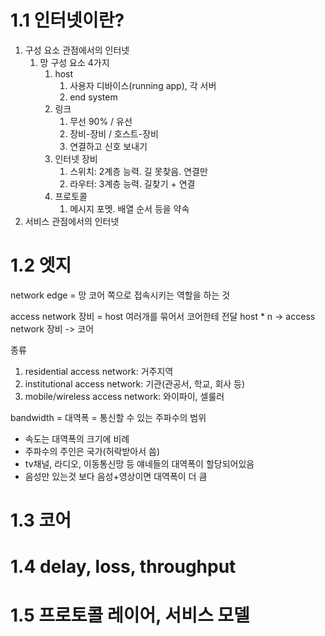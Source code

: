 # 1.1 인터넷이란?

1. 구성 요소 관점에서의 인터넷
	1. 망 구성 요소 4가지
		1. host 
			1. 사용자 디바이스(running app), 각 서버
			2. end system
		2. 링크
			1. 무선 90% / 유선
			2. 장비-장비 / 호스트-장비
			3. 연결하고 신호 보내기
		3. 인터넷 장비
			1. 스위치: 2계층 능력. 길 못찾음. 연결만
			2. 라우터: 3계층 능력. 길찾기 + 연결
		4. 프로토콜
			1. 메시지 포멧. 배열 순서 등을 약속
2. 서비스 관점에서의 인터넷



# 1.2 엣지
network edge = 망 코어 쪽으로 접속시키는 역할을 하는 것

access network 장비 = host 여러개를 묶어서 코어한테 전달 
host * n  -> access network 장비  -> 코어

종류
1. residential access network: 거주지역 
2. institutional access network: 기관(관공서, 학교, 회사 등)
3. mobile/wireless access network: 와이파이, 셀룰러

bandwidth = 대역폭 = 통신할 수 있는 주파수의 범위
- 속도는 대역폭의 크기에 비례
- 주파수의 주인은 국가(허락받아서 씀)
- tv채널, 라디오, 이동통신망 등 얘네들의 대역폭이 할당되어있음
- 음성만 있는것 보다 음성+영상이면 대역폭이 더 큼



# 1.3 코어


# 1.4 delay, loss, throughput



# 1.5 프로토콜 레이어, 서비스 모델